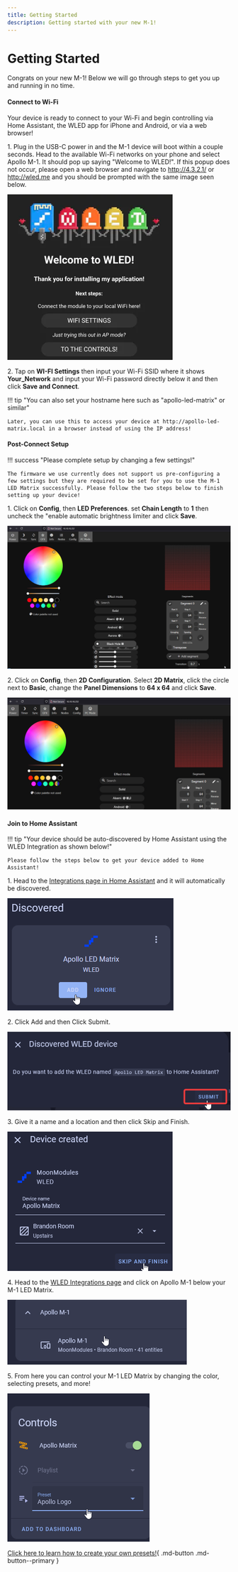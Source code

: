 ```yaml
---
title: Getting Started
description: Getting started with your new M-1!
---
```

# Getting Started

Congrats on your new M-1! Below we will go through steps to get you up and running in no time.

#### Connect to Wi-Fi

Your device is ready to connect to your Wi-Fi and begin controlling via Home Assistant, the WLED app for iPhone and Android, or via a web browser!

1\. Plug in the USB-C power in and the M-1 device will boot within a couple seconds. Head to the available Wi-Fi networks on your phone and select Apollo M-1. It should pop up saying "Welcome to WLED!". If this popup does not occur, please open a web browser and navigate to <a href="http://4.3.2.1/" target="_blank" rel="noopener">http://4.3.2.1/</a> or <a href="http://wled.me" target="_blank" rel="noreferrer nofollow noopener">http://wled.me</a> and you should be prompted with the same image seen below.

![](../../../assets/m-1-getting-started.png)

2\. Tap on **WI-FI Settings** then input your Wi-Fi SSID where it shows **Your\_Network** and input your Wi-Fi password directly below it and then click **Save and Connect**.

!!! tip "You can also set your hostname here such as \"apollo-led-matrix\" or similar"

    Later, you can use this to access your device at http://apollo-led-matrix.local in a browser instead of using the IP address!

#### Post-Connect Setup

!!! success "Please complete setup by changing a few settings!"

    The firmware we use currently does not support us pre-configuring a few settings but they are required to be set for you to use the M-1 LED Matrix successfully. Please follow the two steps below to finish setting up your device!

1\. Click on **Config**, then **LED Preferences**. set **Chain Length** to **1** then uncheck the "enable automatic brightness limiter and click **Save**.

![](../../../assets/m-1-led-settings.gif)

2\. Click on **Config**, then **2D Configuration**. Select **2D Matrix**, click the circle next to **Basic**, change the **Panel Dimensions** to **64 x 64** and click **Save**.

![](../../../assets/m-1-2d-settings.gif)

#### Join to Home Assistant

!!! tip "Your device should be auto-discovered by Home Assistant using the WLED Integration as shown below!"

    Please follow the steps below to get your device added to Home Assistant!

1\. Head to the <a href="http://homeassistant.local:8123/config/integrations" target="_blank" rel="noreferrer nofollow noopener">Integrations page in Home Assistant</a> and it will automatically be discovered.

![](../../../assets/m-1-setup-wled-integration-add-device.png)

2\. Click Add and then Click Submit.

![](../../../assets/m-1-setup-wled-integration-click-submit.png)

3\. Give it a name and a location and then click Skip and Finish.

![](../../../assets/m-1-setup-wled-integration-name-location-finish.png)

4\. Head to the <a href="http://homeassistant.local:8123/config/integrations/integration/wled" target="_blank" rel="noreferrer nofollow noopener">WLED Integrations page</a> and click on Apollo M-1 below your M-1 LED Matrix.

![](../../../assets/m-1-setup-wled-integration-click-device-2.png)

5\. From here you can control your M-1 LED Matrix by changing the color, selecting presets, and more!

![](../../../assets/m-1-setup-wled-integration-test-device.png)

[Click here to learn how to create your own presets!](https://wiki.apolloautomation.com/products/m1/examples/create-logo-image/){         .md-button .md-button--primary }
